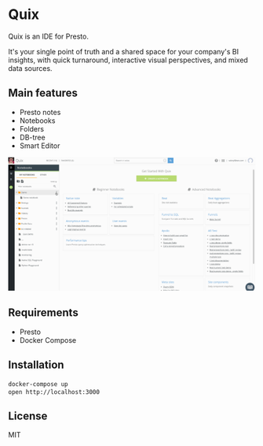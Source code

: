 # Quix
Quix is an IDE for Presto.

It's your single point of truth and a shared space for your company's BI insights, with quick turnaround, interactive visual perspectives, and mixed data sources.<br />

## Main features

* Presto notes
* Notebooks
* Folders
* DB-tree
* Smart Editor

![](flow.gif)

## Requirements
* Presto
* Docker Compose

 
## Installation
```
docker-compose up
open http://localhost:3000
```


## License
MIT
